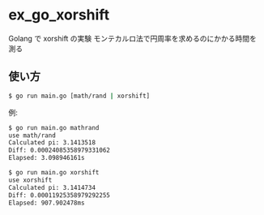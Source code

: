 # ex_go_xorshift
Golang で xorshift の実験
モンテカルロ法で円周率を求めるのにかかる時間を測る

## 使い方

```sh
$ go run main.go [math/rand | xorshift]
```

例:
```sh
$ go run main.go mathrand
use math/rand
Calculated pi: 3.1413518
Diff: 0.00024085358979331062
Elapsed: 3.098946161s
```

```sh
$ go run main.go xorshift
use xorshift
Calculated pi: 3.1414734
Diff: 0.00011925358979292255
Elapsed: 907.902478ms
```
